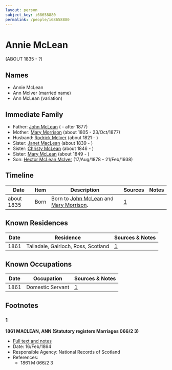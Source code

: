 ```yaml
---
layout: person
subject_key: i68658880
permalink: /people/i68658880
---
```


# Annie McLean
(ABOUT 1835 - ?)

## Names

* Annie McLean
* Ann McIver (married name)
* Ann McLean (variation)

## Immediate Family

* Father: [John McLean](./@91397610@-john-mclean-b-d1877.md) ( - after 1877)
* Mother: [Mary Morrison](./@18316154@-mary-morrison-b1805-d1877-10-23.md) (about 1805 - 23/Oct/1877)
* Husband: [Rodrick McIver](./@91038040@-rodrick-mciver-b1821-d.md) (about 1821 - )
* Sister: [Janet MacLean](./@4850940@-janet-maclean-b1839-d.md) (about 1839 - )
* Sister: [Christy McLean](./@62955988@-christy-mclean-b1846-d.md) (about 1846 - )
* Sister: [Mary McLean](./@45920386@-mary-mclean-b1849-d.md) (about 1849 - )
* Son: [Hector McLean McIver](./@62168745@-hector-mclean-mciver-b1878-8-17-d1938-2-21.md) (17/Aug/1878 - 21/Feb/1938)

## Timeline

Date | Item | Description | Sources | Notes
---|---|---|---|---
about 1835 | Born | Born to [John McLean](./@91397610@-john-mclean-b-d1877.md) and [Mary Morrison](./@18316154@-mary-morrison-b1805-d1877-10-23.md). | [1](#1) | 

## Known Residences

Date | Residence | Sources & Notes
---|---|---
1861 | Talladale, Gairloch, Ross, Scotland | [1](#1)

## Known Occupations

Date | Occupation | Sources & Notes
---|---|---
1861 | Domestic Servant | [1](#1)

## Footnotes

### 1

**1861 MACLEAN, ANN (Statutory registers Marriages 066/2 3)**

* [Full text and notes](../sources/@25221376@-1861-maclean,-ann-statutory-registers-marriages-066-2-3-.md)
* Date: 16/Feb/1864
* Responsible Agency: National Records of Scotland
* References: 
  * 1861 M 066/2 3

